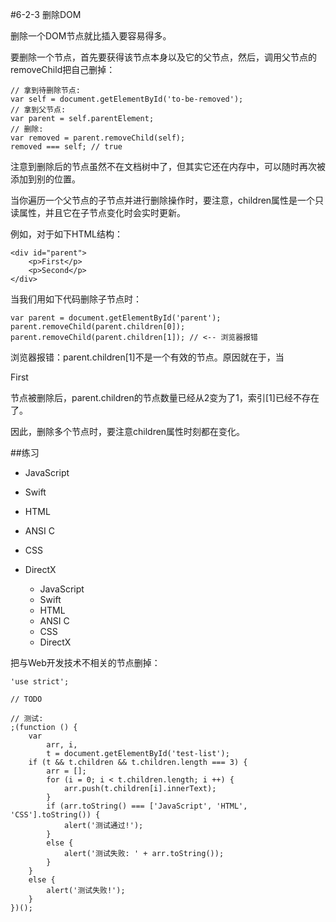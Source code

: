 #6-2-3 删除DOM


删除一个DOM节点就比插入要容易得多。

要删除一个节点，首先要获得该节点本身以及它的父节点，然后，调用父节点的removeChild把自己删掉：

	// 拿到待删除节点:
	var self = document.getElementById('to-be-removed');
	// 拿到父节点:
	var parent = self.parentElement;
	// 删除:
	var removed = parent.removeChild(self);
	removed === self; // true
注意到删除后的节点虽然不在文档树中了，但其实它还在内存中，可以随时再次被添加到别的位置。

当你遍历一个父节点的子节点并进行删除操作时，要注意，children属性是一个只读属性，并且它在子节点变化时会实时更新。

例如，对于如下HTML结构：

	<div id="parent">
	    <p>First</p>
	    <p>Second</p>
	</div>
当我们用如下代码删除子节点时：

	var parent = document.getElementById('parent');
	parent.removeChild(parent.children[0]);
	parent.removeChild(parent.children[1]); // <-- 浏览器报错
浏览器报错：parent.children[1]不是一个有效的节点。原因就在于，当<p>First</p>节点被删除后，parent.children的节点数量已经从2变为了1，索引[1]已经不存在了。

因此，删除多个节点时，要注意children属性时刻都在变化。

##练习

- JavaScript
- Swift
- HTML
- ANSI C
- CSS
- DirectX


	<!-- HTML结构 -->
	<ul id="test-list">
	    <li>JavaScript</li>
	    <li>Swift</li>
	    <li>HTML</li>
	    <li>ANSI C</li>
	    <li>CSS</li>
	    <li>DirectX</li>
	</ul>

把与Web开发技术不相关的节点删掉：


	'use strict';
	
	// TODO
	
	// 测试:
	;(function () {
	    var
	        arr, i,
	        t = document.getElementById('test-list');
	    if (t && t.children && t.children.length === 3) {
	        arr = [];
	        for (i = 0; i < t.children.length; i ++) {
	            arr.push(t.children[i].innerText);
	        }
	        if (arr.toString() === ['JavaScript', 'HTML', 'CSS'].toString()) {
	            alert('测试通过!');
	        }
	        else {
	            alert('测试失败: ' + arr.toString());
	        }
	    }
	    else {
	        alert('测试失败!');
	    }
	})();
